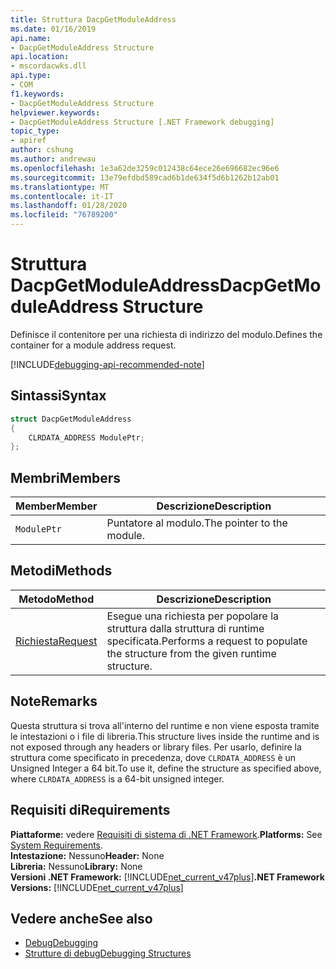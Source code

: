 ```yaml
---
title: Struttura DacpGetModuleAddress
ms.date: 01/16/2019
api.name:
- DacpGetModuleAddress Structure
api.location:
- mscordacwks.dll
api.type:
- COM
f1.keywords:
- DacpGetModuleAddress Structure
helpviewer.keywords:
- DacpGetModuleAddress Structure [.NET Framework debugging]
topic_type:
- apiref
author: cshung
ms.author: andrewau
ms.openlocfilehash: 1e3a62de3259c012438c64ece26e696682ec96e6
ms.sourcegitcommit: 13e79efdbd589cad6b1de634f5d6b1262b12ab01
ms.translationtype: MT
ms.contentlocale: it-IT
ms.lasthandoff: 01/28/2020
ms.locfileid: "76789200"
---
```

# <a name="dacpgetmoduleaddress-structure"></a><span data-ttu-id="7d970-102">Struttura DacpGetModuleAddress</span><span class="sxs-lookup"><span data-stu-id="7d970-102">DacpGetModuleAddress Structure</span></span>

<span data-ttu-id="7d970-103">Definisce il contenitore per una richiesta di indirizzo del modulo.</span><span class="sxs-lookup"><span data-stu-id="7d970-103">Defines the container for a module address request.</span></span>

[!INCLUDE[debugging-api-recommended-note](../../../../includes/debugging-api-recommended-note.md)]

## <a name="syntax"></a><span data-ttu-id="7d970-104">Sintassi</span><span class="sxs-lookup"><span data-stu-id="7d970-104">Syntax</span></span>

```cpp
struct DacpGetModuleAddress
{
    CLRDATA_ADDRESS ModulePtr;
};
```

## <a name="members"></a><span data-ttu-id="7d970-105">Membri</span><span class="sxs-lookup"><span data-stu-id="7d970-105">Members</span></span>

| <span data-ttu-id="7d970-106">Member</span><span class="sxs-lookup"><span data-stu-id="7d970-106">Member</span></span>      | <span data-ttu-id="7d970-107">Descrizione</span><span class="sxs-lookup"><span data-stu-id="7d970-107">Description</span></span>                |
| ----------- | -------------------------- |
| `ModulePtr` | <span data-ttu-id="7d970-108">Puntatore al modulo.</span><span class="sxs-lookup"><span data-stu-id="7d970-108">The pointer to the module.</span></span> |

## <a name="methods"></a><span data-ttu-id="7d970-109">Metodi</span><span class="sxs-lookup"><span data-stu-id="7d970-109">Methods</span></span>

| <span data-ttu-id="7d970-110">Metodo</span><span class="sxs-lookup"><span data-stu-id="7d970-110">Method</span></span>                                                                                               | <span data-ttu-id="7d970-111">Descrizione</span><span class="sxs-lookup"><span data-stu-id="7d970-111">Description</span></span>                                                                    |
| ---------------------------------------------------------------------------------------------------- | ------------------------------------------------------------------------------ |
| [<span data-ttu-id="7d970-112">Richiesta</span><span class="sxs-lookup"><span data-stu-id="7d970-112">Request</span></span>](dacpgetmoduleaddress-request-method.md) | <span data-ttu-id="7d970-113">Esegue una richiesta per popolare la struttura dalla struttura di runtime specificata.</span><span class="sxs-lookup"><span data-stu-id="7d970-113">Performs a request to populate the structure from the given runtime structure.</span></span> |

## <a name="remarks"></a><span data-ttu-id="7d970-114">Note</span><span class="sxs-lookup"><span data-stu-id="7d970-114">Remarks</span></span>

<span data-ttu-id="7d970-115">Questa struttura si trova all'interno del runtime e non viene esposta tramite le intestazioni o i file di libreria.</span><span class="sxs-lookup"><span data-stu-id="7d970-115">This structure lives inside the runtime and is not exposed through any headers or library files.</span></span> <span data-ttu-id="7d970-116">Per usarlo, definire la struttura come specificato in precedenza, dove `CLRDATA_ADDRESS` è un Unsigned Integer a 64 bit.</span><span class="sxs-lookup"><span data-stu-id="7d970-116">To use it, define the structure as specified above, where `CLRDATA_ADDRESS` is a 64-bit unsigned integer.</span></span>

## <a name="requirements"></a><span data-ttu-id="7d970-117">Requisiti di</span><span class="sxs-lookup"><span data-stu-id="7d970-117">Requirements</span></span>
<span data-ttu-id="7d970-118">**Piattaforme:** vedere [Requisiti di sistema di .NET Framework](../../../../docs/framework/get-started/system-requirements.md).</span><span class="sxs-lookup"><span data-stu-id="7d970-118">**Platforms:** See [System Requirements](../../../../docs/framework/get-started/system-requirements.md).</span></span>  
<span data-ttu-id="7d970-119">**Intestazione:** Nessuno</span><span class="sxs-lookup"><span data-stu-id="7d970-119">**Header:** None</span></span>  
<span data-ttu-id="7d970-120">**Libreria:** Nessuno</span><span class="sxs-lookup"><span data-stu-id="7d970-120">**Library:** None</span></span>  
<span data-ttu-id="7d970-121">**Versioni .NET Framework:** [!INCLUDE[net_current_v47plus](../../../../includes/net-current-v47plus.md)]</span><span class="sxs-lookup"><span data-stu-id="7d970-121">**.NET Framework Versions:** [!INCLUDE[net_current_v47plus](../../../../includes/net-current-v47plus.md)]</span></span>  

## <a name="see-also"></a><span data-ttu-id="7d970-122">Vedere anche</span><span class="sxs-lookup"><span data-stu-id="7d970-122">See also</span></span>

- [<span data-ttu-id="7d970-123">Debug</span><span class="sxs-lookup"><span data-stu-id="7d970-123">Debugging</span></span>](index.md)
- [<span data-ttu-id="7d970-124">Strutture di debug</span><span class="sxs-lookup"><span data-stu-id="7d970-124">Debugging Structures</span></span>](debugging-structures.md)

